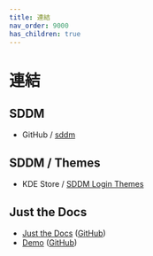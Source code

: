 ```yaml
---
title: 連結
nav_order: 9000
has_children: true
---
```



# 連結


## SDDM

* GitHub / [sddm](https://github.com/sddm/sddm)


## SDDM / Themes

* KDE Store / [SDDM Login Themes](https://store.kde.org/browse?cat=101&ord=latest)


## Just the Docs

* [Just the Docs](https://pmarsceill.github.io/just-the-docs/) ([GitHub](https://github.com/pmarsceill/just-the-docs))
* [Demo](https://pmarsceill.github.io/jtd-remote/) ([GitHub](https://github.com/pmarsceill/jtd-remote))

